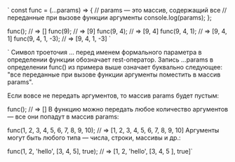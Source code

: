 `
const func = (...params) => {
  // params — это массив, содержащий все
  // переданные при вызове функции аргументы
  console.log(params);
};

func();            // => []
func(9);           // => [9]
func(9, 4);        // => [9, 4]
func(9, 4, 1);     // => [9, 4, 1]
func(9, 4, 1, -3); // => [9, 4, 1, -3]
`

`
Символ троеточия ... перед именем формального параметра в определении функции обозначает rest-оператор. Запись ...params в определении func() из примера выше означает буквально следующее: "все переданные при вызове функции аргументы поместить в массив params".

Если вовсе не передать аргументов, то массив params будет пустым:

func(); // => []
В функцию можно передать любое количество аргументов — все они попадут в массив params:

func(1, 2, 3, 4, 5, 6, 7, 8, 9, 10);
// => [1, 2, 3, 4, 5, 6, 7, 8, 9, 10]
Аргументы могут быть любого типа — числа, строки, массивы и др.:

func(1, 2, 'hello', [3, 4, 5], true);
// => [1, 2, 'hello', [3, 4, 5 ], true]`